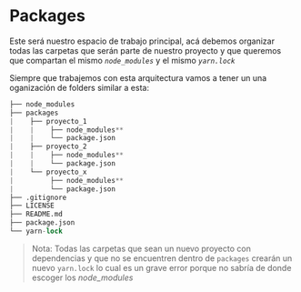 # Packages

Este será nuestro espacio de trabajo principal, acá debemos organizar todas las carpetas que serán parte de nuestro proyecto y que queremos que compartan el mismo _`node_modules`_ y el mismo _`yarn.lock`_

Siempre que trabajemos con esta arquitectura vamos a tener un una oganización de folders similar a esta:

```s
├── node_modules
├── packages
|    ├── proyecto_1
|    |    ├── node_modules**
|    |    └── package.json
|    ├── proyecto_2
|    |    ├── node_modules**
|    |    └── package.json
|    └── proyecto_x
|         ├── node_modules**
|         └── package.json
├── .gitignore
├── LICENSE
├── README.md
├── package.json
└── yarn-lock
```

> Nota: Todas las carpetas que sean un nuevo proyecto con dependencias y que no se encuentren dentro de `packages` crearán un nuevo `yarn.lock` lo cual es un grave error porque no sabría de donde escoger los _node_modules_
